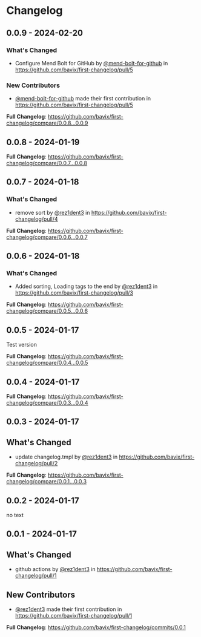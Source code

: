 # Changelog

## 0.0.9 - 2024-02-20

### What's Changed

* Configure Mend Bolt for GitHub by [@mend-bolt-for-github](https://github.com/mend-bolt-for-github) in https://github.com/bavix/first-changelog/pull/5

### New Contributors

* [@mend-bolt-for-github](https://github.com/mend-bolt-for-github) made their first contribution in https://github.com/bavix/first-changelog/pull/5

**Full Changelog**: https://github.com/bavix/first-changelog/compare/0.0.8...0.0.9

## 0.0.8 - 2024-01-19

**Full Changelog**: https://github.com/bavix/first-changelog/compare/0.0.7...0.0.8

## 0.0.7 - 2024-01-18

### What's Changed

* remove sort by [@rez1dent3](https://github.com/rez1dent3) in https://github.com/bavix/first-changelog/pull/4

**Full Changelog**: https://github.com/bavix/first-changelog/compare/0.0.6...0.0.7

## 0.0.6 - 2024-01-18

### What's Changed

* Added sorting, Loading tags to the end by [@rez1dent3](https://github.com/rez1dent3) in https://github.com/bavix/first-changelog/pull/3

**Full Changelog**: https://github.com/bavix/first-changelog/compare/0.0.5...0.0.6

## 0.0.5 - 2024-01-17

Test version

**Full Changelog**: https://github.com/bavix/first-changelog/compare/0.0.4...0.0.5

## 0.0.4 - 2024-01-17

**Full Changelog**: https://github.com/bavix/first-changelog/compare/0.0.3...0.0.4

## 0.0.3 - 2024-01-17

## What's Changed

* update changelog.tmpl by [@rez1dent3](https://github.com/rez1dent3) in https://github.com/bavix/first-changelog/pull/2

**Full Changelog**: https://github.com/bavix/first-changelog/compare/0.0.1...0.0.3

## 0.0.2 - 2024-01-17

no text

## 0.0.1 - 2024-01-17

## What's Changed

* github actions by [@rez1dent3](https://github.com/rez1dent3) in https://github.com/bavix/first-changelog/pull/1

## New Contributors

* [@rez1dent3](https://github.com/rez1dent3) made their first contribution in https://github.com/bavix/first-changelog/pull/1

**Full Changelog**: https://github.com/bavix/first-changelog/commits/0.0.1
